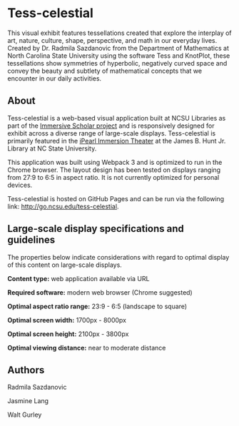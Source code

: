 # Tess-celestial

This visual exhibit features tessellations created that explore the interplay of art, nature, culture, shape, perspective, and math in our everyday lives. Created by Dr. Radmila Sazdanovic from the Department of Mathematics at North Carolina State University using the software Tess and KnotPlot, these tessellations show symmetries of hyperbolic, negatively curved space and convey the beauty and subtlety of mathematical concepts that we encounter in our daily activities.

## About

Tess-celestial is a web-based visual application built at NCSU Libraries as part of the [Immersive Scholar project](https://www.immersivescholar.org/) and is responsively designed for exhibit across a diverse range of large-scale displays. Tess-celestial is primarily featured in the [iPearl Immersion Theater](https://github.com/NCSU-Libraries/visualization_templates/blob/master/HuntLibraryVideoWallGuide.md#ipearl-immersion-theater) at the James B. Hunt Jr. Library at NC State University.

This application was built using Webpack 3 and is optimized to run in the Chrome browser. The layout design has been tested on displays ranging from 27:9 to 6:5 in aspect ratio. It is not currently optimized for personal devices.

Tess-celestial is hosted on GitHub Pages and can be run via the following link: http://go.ncsu.edu/tess-celestial.

## Large-scale display specifications and guidelines

The properties below indicate considerations with regard to optimal display of this content on large-scale displays.

**Content type:** web application available via URL

**Required software:** modern web browser (Chrome suggested)

**Optimal aspect ratio range:** 23:9 - 6:5 (landscape to square)

**Optimal screen width:** 1700px - 8000px

**Optimal screen height:** 2100px - 3800px

**Optimal viewing distance:** near to moderate distance

## Authors

Radmila Sazdanovic

Jasmine Lang

Walt Gurley